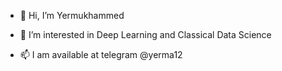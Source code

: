 - 👋 Hi, I’m Yermukhammed
- 👀 I’m interested in Deep Learning and Classical Data Science

- 📫 I am available at telegram @yerma12

<!---
medetovyerma/medetovyerma is a ✨ special ✨ repository because its `README.md` (this file) appears on your GitHub profile.
You can click the Preview link to take a look at your changes.
--->
